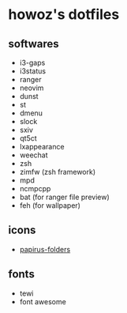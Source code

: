 # howoz's dotfiles

## softwares
- i3-gaps
- i3status
- ranger
- neovim
- dunst
- st
- dmenu
- slock
- sxiv
- qt5ct
- lxappearance
- weechat
- zsh
- zimfw (zsh framework)
- mpd
- ncmpcpp
- bat (for ranger file preview)
- feh (for wallpaper)

## icons
- [papirus-folders](https://github.com/PapirusDevelopmentTeam/papirus-folders)

## fonts
- tewi
- font awesome
